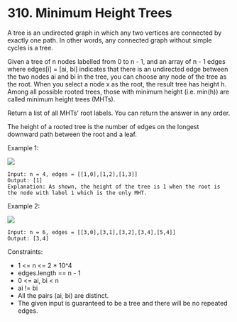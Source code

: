# 310. Minimum Height Trees

A tree is an undirected graph in which any two vertices are connected by exactly one path. In other words, any connected graph without simple cycles is a tree.

Given a tree of n nodes labelled from 0 to n - 1, and an array of n - 1 edges where edges[i] = [ai, bi] indicates that there is an undirected edge between the two nodes ai and bi in the tree, you can choose any node of the tree as the root. When you select a node x as the root, the result tree has height h. Among all possible rooted trees, those with minimum height (i.e. min(h))  are called minimum height trees (MHTs).

Return a list of all MHTs' root labels. You can return the answer in any order.

The height of a rooted tree is the number of edges on the longest downward path between the root and a leaf.

 

Example 1:

![](https://assets.leetcode.com/uploads/2020/09/01/e1.jpg)

    Input: n = 4, edges = [[1,0],[1,2],[1,3]]
    Output: [1]
    Explanation: As shown, the height of the tree is 1 when the root is the node with label 1 which is the only MHT.

Example 2:

![](https://assets.leetcode.com/uploads/2020/09/01/e2.jpg)

    Input: n = 6, edges = [[3,0],[3,1],[3,2],[3,4],[5,4]]
    Output: [3,4]

 

Constraints:

*    1 <= n <= 2 * 10^4
*    edges.length == n - 1
*    0 <= ai, bi < n
*    ai != bi
*    All the pairs (ai, bi) are distinct.
*    The given input is guaranteed to be a tree and there will be no repeated edges.

